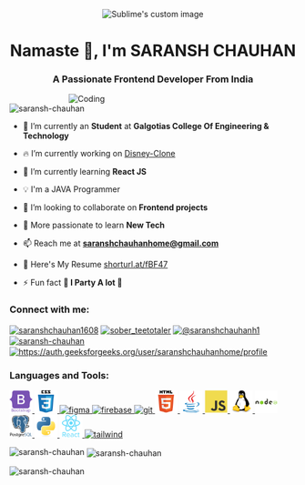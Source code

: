 
<p align="center">
  <img src="https://github.com/abhisheknaiidu/abhisheknaiidu/blob/master/code.gif?raw=true" alt="Sublime's custom image"  width="600" height="300"/>
</p>
<h1 align="center">Namaste 🙏, I'm SARANSH CHAUHAN</h1>
<h3 align="center">A Passionate Frontend Developer From India</h3>
<img align="right" alt="Coding" width="400" src="https://camo.githubusercontent.com/cae12fddd9d6982901d82580bdf321d81fb299141098ca1c2d4891870827bf17/68747470733a2f2f6d69726f2e6d656469756d2e636f6d2f6d61782f313336302f302a37513379765349765f7430696f4a2d5a2e676966")

<p align="left"> <img src="https://komarev.com/ghpvc/?username=saransh-chauhan&label=Profile%20views&color=0e75b6&style=flat" alt="saransh-chauhan" /> </p>

- 🔭 I’m currently an **Student** at **Galgotias College Of Engineering & Technology**
- 🔥 I’m currently working on  [Disney-Clone](https://github.com/Saransh-Chauhan/DISNEY-CLONE)
- 🌱 I’m currently learning **React JS**
- 💡 I'm a JAVA Programmer

- 👯 I’m looking to collaborate on **Frontend projects**

- 💬 More passionate to learn **New Tech**

- 📫 Reach me at **saranshchauhanhome@gmail.com**

- 📄 Here's My Resume [shorturl.at/fBF47](shorturl.at/fBF47)

- ⚡ Fun fact **🍻 I Party A lot 🎉**

<h3 align="left">Connect with me:</h3>
<p align="left">
<a href="https://linkedin.com/in/saranshchauhan1608" target="blank"><img align="center" src="https://raw.githubusercontent.com/rahuldkjain/github-profile-readme-generator/master/src/images/icons/Social/linked-in-alt.svg" alt="saranshchauhan1608" height="30" width="40" /></a>
<a href="https://instagram.com/sober_teetotaler" target="blank"><img align="center" src="https://raw.githubusercontent.com/rahuldkjain/github-profile-readme-generator/master/src/images/icons/Social/instagram.svg" alt="sober_teetotaler" height="30" width="40" /></a>
<a href="https://www.hackerrank.com/@saranshchauhanh1" target="blank"><img align="center" src="https://raw.githubusercontent.com/rahuldkjain/github-profile-readme-generator/master/src/images/icons/Social/hackerrank.svg" alt="@saranshchauhanh1" height="30" width="40" /></a>
<a href="https://www.leetcode.com/saransh-chauhan" target="blank"><img align="center" src="https://raw.githubusercontent.com/rahuldkjain/github-profile-readme-generator/master/src/images/icons/Social/leet-code.svg" alt="saransh-chauhan" height="30" width="40" /></a>
<a href="https://auth.geeksforgeeks.org/user/https://auth.geeksforgeeks.org/user/saranshchauhanhome/profile" target="blank"><img align="center" src="https://raw.githubusercontent.com/rahuldkjain/github-profile-readme-generator/master/src/images/icons/Social/geeks-for-geeks.svg" alt="https://auth.geeksforgeeks.org/user/saranshchauhanhome/profile" height="30" width="40" /></a>
</p>

<h3 align="left">Languages and Tools:</h3>
<p align="left"> <a href="https://getbootstrap.com" target="_blank" rel="noreferrer"> <img src="https://raw.githubusercontent.com/devicons/devicon/master/icons/bootstrap/bootstrap-plain-wordmark.svg" alt="bootstrap" width="40" height="40"/> </a> <a href="https://www.w3schools.com/css/" target="_blank" rel="noreferrer"> <img src="https://raw.githubusercontent.com/devicons/devicon/master/icons/css3/css3-original-wordmark.svg" alt="css3" width="40" height="40"/> </a> <a href="https://www.figma.com/" target="_blank" rel="noreferrer"> <img src="https://www.vectorlogo.zone/logos/figma/figma-icon.svg" alt="figma" width="40" height="40"/> </a> <a href="https://firebase.google.com/" target="_blank" rel="noreferrer"> <img src="https://www.vectorlogo.zone/logos/firebase/firebase-icon.svg" alt="firebase" width="40" height="40"/> </a> <a href="https://git-scm.com/" target="_blank" rel="noreferrer"> <img src="https://www.vectorlogo.zone/logos/git-scm/git-scm-icon.svg" alt="git" width="40" height="40"/> </a> <a href="https://www.w3.org/html/" target="_blank" rel="noreferrer"> <img src="https://raw.githubusercontent.com/devicons/devicon/master/icons/html5/html5-original-wordmark.svg" alt="html5" width="40" height="40"/> </a> <a href="https://www.java.com" target="_blank" rel="noreferrer"> <img src="https://raw.githubusercontent.com/devicons/devicon/master/icons/java/java-original.svg" alt="java" width="40" height="40"/> </a> <a href="https://developer.mozilla.org/en-US/docs/Web/JavaScript" target="_blank" rel="noreferrer"> <img src="https://raw.githubusercontent.com/devicons/devicon/master/icons/javascript/javascript-original.svg" alt="javascript" width="40" height="40"/> </a> <a href="https://www.linux.org/" target="_blank" rel="noreferrer"> <img src="https://raw.githubusercontent.com/devicons/devicon/master/icons/linux/linux-original.svg" alt="linux" width="40" height="40"/> </a> <a href="https://nodejs.org" target="_blank" rel="noreferrer"> <img src="https://raw.githubusercontent.com/devicons/devicon/master/icons/nodejs/nodejs-original-wordmark.svg" alt="nodejs" width="40" height="40"/> </a> <a href="https://www.postgresql.org" target="_blank" rel="noreferrer"> <img src="https://raw.githubusercontent.com/devicons/devicon/master/icons/postgresql/postgresql-original-wordmark.svg" alt="postgresql" width="40" height="40"/> </a> <a href="https://www.python.org" target="_blank" rel="noreferrer"> <img src="https://raw.githubusercontent.com/devicons/devicon/master/icons/python/python-original.svg" alt="python" width="40" height="40"/> </a> <a href="https://reactjs.org/" target="_blank" rel="noreferrer"> <img src="https://raw.githubusercontent.com/devicons/devicon/master/icons/react/react-original-wordmark.svg" alt="react" width="40" height="40"/> </a> <a href="https://tailwindcss.com/" target="_blank" rel="noreferrer"> <img src="https://www.vectorlogo.zone/logos/tailwindcss/tailwindcss-icon.svg" alt="tailwind" width="40" height="40"/> </a> </p>

<p><img align="left" src="https://github-readme-stats.vercel.app/api/top-langs?username=saransh-chauhan&show_icons=true&locale=en&layout=compact" alt="saransh-chauhan" /></p>

<p>&nbsp;<img align="center" src="https://github-readme-stats.vercel.app/api?username=saransh-chauhan&show_icons=true&locale=en" alt="saransh-chauhan" /></p>

<p><img align="center" src="https://github-readme-streak-stats.herokuapp.com/?user=saransh-chauhan&" alt="saransh-chauhan" /></p>


